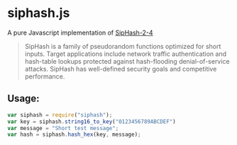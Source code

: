 siphash.js
==========

A pure Javascript implementation of
[SipHash-2-4](http://131002.net/siphash/siphash.pdf)

> SipHash is a family of pseudorandom functions optimized for short
> inputs. Target applications include network traffic authentication and
> hash-table lookups protected against hash-flooding denial-of-service
> attacks. SipHash has well-defined security goals and competitive
> performance.

Usage:
------

```javascript
var siphash = require("siphash");
var key = siphash.string16_to_key("0123456789ABCDEF")
var message = "Short test message";
var hash = siphash.hash_hex(key, message);
```
